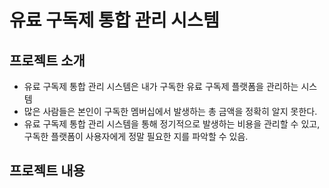 # 유료 구독제 통합 관리 시스템

## 프로젝트 소개

- 유료 구독제 통합 관리 시스템은 내가 구독한 유료 구독제 플랫폼을 관리하는 시스템
- 많은 사람들은 본인이 구독한 멤버십에서 발생하는 총 금액을 정확히 알지 못한다.
- 유료 구독제 통합 관리 시스템을 통해 정기적으로 발생하는 비용을 관리할 수 있고, 구독한 플랫폼이 사용자에게 정말 필요한 지를 파악할 수 있음.

## 프로젝트 내용


